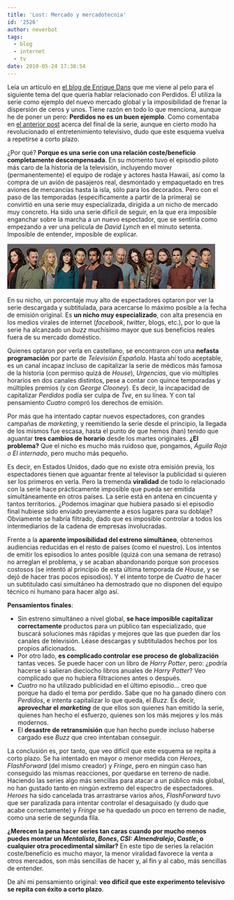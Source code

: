 ```yaml
---
title: 'Lost: Mercado y mercadotecnia'
id: '2526'
author: neverbot
tags:
  - blog
  - internet
  - tv
date: 2010-05-24 17:38:54
---
```


Leía un artículo en [el blog de Enrique Dans](http://www.enriquedans.com/2010/05/el-final-de-lost-y-la-globalizacion-del-contenido.html) que me viene al pelo para el siguiente tema del que quería hablar relacionado con Perdidos. Él utiliza la serie como ejemplo del nuevo mercado global y la imposibilidad de frenar la dispersión de ceros y unos. Tiene razón en todo lo que menciona, aunque he de poner un pero: **Perdidos no es un buen ejemplo**. Como comentaba en [el anterior post](/lost-epic-win-o-epic-fail-como-si-importase/) acerca del final de la serie, aunque en cierto modo ha revolucionado el entretenimiento televisivo, dudo que este esquema vuelva a repetirse a corto plazo.

¿Por qué? **Porque es una serie con una relación coste/beneficio completamente descompensada**. En su momento tuvo el episodio piloto más caro de la historia de la televisión, incluyendo mover (permanentemente) el equipo de rodaje y actores hasta Hawaii, así como la compra de un avión de pasajeros real, desmontado y empaquetado en tres aviones de mercancías hasta la isla, sólo para los decorados. Pero con el paso de las temporadas (específicamente a partir de la primera) se convirtió en una serie muy especializada, dirigida a un nicho de mercado muy concreto. Ha sido una serie difícil de seguir, en la que era imposible enganchar sobre la marcha a un nuevo espectador, que se sentiría como empezando a ver una película de _David Lynch_ en el minuto setenta. Imposible de entender, imposible de explicar.

![Captura de pantalla 2010-05-24 a las 17.32.57.png](./lost-mercado-y-mercadotecnia/Captura-de-pantalla-2010-05-24-a-las-17.32.57.png)

En su nicho, un porcentaje muy alto de espectadores optaron por ver la serie descargada y subtitulada, para acercarse lo máximo posible a la fecha de emisión original. Es **un nicho muy especializado**, con alta presencia en los medios virales de internet (_facebook_, _twitter_, blogs, etc.), por lo que la serie ha alcanzado un _buzz_ muchísimo mayor que sus beneficios reales fuera de su mercado doméstico.

Quienes optaron por verla en castellano, se encontraron con una **nefasta programación** por parte de _Televisión Española_. Hasta ahí todo aceptable, es un canal incapaz incluso de capitalizar la serie de médicos más famosa de la historia (con permiso quizá de _House_), _Urgencias_, que vio múltiples horarios en dos canales distintos, pese a contar con quince temporadas y múltiples premios (y con _George Clooney_). Es decir, la incapacidad de capitalizar _Perdidos_ podía ser culpa de _Tve_, en su línea. Y con tal pensamiento _Cuatro_ compró los derechos de emisión.

Por más que ha intentado captar nuevos espectadores, con grandes campañas de _marketing_, y reemitiendo la serie desde el principio, la llegada de los mismos fue escasa, hasta el punto de que hemos (han) tenido que aguantar **tres cambios de horario** desde los martes originales. **¿El problema?** Que el nicho es mucho más ruidoso que, pongamos, _Águila Roja o El internado_, pero mucho más pequeño.

Es decir, en Estados Unidos, dado que no existe otra emisión previa, los espectadores tienen que aguantar frente al televisor la publicidad si quieren ser los primeros en verla. Pero la tremenda **viralidad** de todo lo relacionado con la serie hace prácticamente imposible que pueda ser emitida simultáneamente en otros países. La serie está en antena en cincuenta y tantos territorios. ¿Podemos imaginar que hubiera pasado si el episodio final hubiese sido enviado previamente a esos lugares para su doblaje? Obviamente se habría filtrado, dado que es imposible controlar a todos los intermediarios de la cadena de empresas involucradas.

Frente a la **aparente imposibilidad del estreno simultáneo**, obtenemos audiencias reducidas en el resto de países (como el nuestro). Los intentos de emitir los episodios lo antes posible (quizá con una semana de retraso) no arreglan el problema, y se acaban abandonando porque son procesos costosos (se intentó al principio de esta última temporada de _House_, y se dejó de hacer tras pocos episodios). Y el intento torpe de _Cuatro_ de hacer un subtitulado casi simultáneo ha demostrado que no disponen del equipo técnico ni humano para hacer algo así.

**Pensamientos finales**:

* Sin estreno simultáneo a nivel global, **se hace imposible capitalizar correctamente** productos para un público tan especializado, que buscará soluciones más rápidas y mejores que las que pueden dar los canales de televisión. Léase descargas y subtitulados hechos por los propios aficionados.
* Por otro lado, **es complicado controlar ese proceso de globalización** tantas veces. Se puede hacer con un libro de _Harry Potter_, pero: ¿podría hacerse si salieran dieciocho libros anuales de _Harry Potter_? Veo complicado que no hubiera filtraciones antes o después.
* _Cuatro_ no ha utilizado publicidad en el último episodio... creo que porque ha dado el tema por perdido. Sabe que no ha ganado dinero con _Perdidos_, e intenta capitalizar lo que queda, el _Buzz_. Es decir, **aprovechar el** _**marketing**_ de que ellos son quienes han emitido la serie, quienes han hecho el esfuerzo, quienes son los más mejores y los más modernos.
* El **desastre de retransmisión** que han hecho puede incluso haberse cargado ese _Buzz_ que creo intentaban conseguir.

La conclusión es, por tanto, que veo difícil que este esquema se repita a corto plazo. Se ha intentado en mayor o menor medida con _Heroes_, _FlashForward_ (del mismo creador) y _Fringe_, pero en ningún caso han conseguido las mismas reacciones, por quedarse en terreno de nadie. Haciendo las series algo más sencillas para atacar a un público más global, no han gustado tanto en ningún extremo del espectro de espectadores. _Heroes_ ha sido cancelada tras arrastrarse varios años, _FlashForward_ tuvo que ser paralizada para intentar controlar el desaguisado (y dudo que acabe correctamente) y _Fringe_ se ha quedado un poco en terreno de nadie, como una serie de segunda fila.

**¿Merecen la pena hacer series tan caras cuando por mucho menos puedes montar un _Mentalista_, _Bones_, _CSI: Almendralejo_, _Castle_, o cualquier otra procedimental similar?** En este tipo de series la relación coste/beneficio es mucho mayor, la menor viralidad favorece la venta a otros mercados, son más sencillas de hacer y, al fin y al cabo, más sencillas de entender.

De ahí mi pensamiento original: **veo difícil que este experimento televisivo se repita con éxito a corto plazo**.

